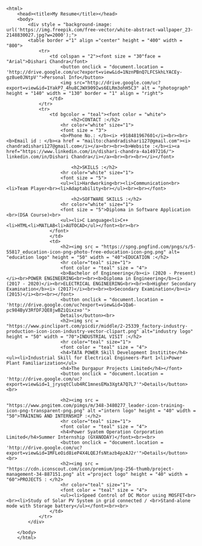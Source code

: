 
	<html>
        <head><title>My Resume</title></head>
        <body>
            <div style = "background-image: url('https://img.freepik.com/free-vector/white-abstract-wallpaper_23-2148830027.jpg?w=2000');">
            <table border ="1" align ="center" height = "400" width = "800">
                <tr>
                    <td colspan = "2"><font size = "30"face = "Arial">Dishari Chandra</font>
                        <button onclick = "document.location = 'http://drive.google.com/uc?export=view&id=1NznPBnQ7LFCSkhLYACEy-gz8ue0JNtpV'">Personal Info</button>
                        <img src="http://drive.google.com/uc?export=view&id=1YakP7_4hu8CJWX909Iws6ELRm3ohH5C3" alt = "photograph" height = "140" width = "130" border = "1" align = "right">
                    </td>
                </tr>
                <tr>
                    <td bgcolor = "teal"><font color = "white">
                            <h2>CONTACT :</h2>
                        <hr color="white" size="1">
                        <font size = "3">
                        <b>Phone No.: </b><i> +918481967601</i><br><br><b>Email id : </b><a href = "mailto:chandradishari127@gmail.com"><i> chandradishari127@gmail.com</i></a><br><br><b>Website :</b><i><a href="https://www.linkedin.com/in/dishari-chandra-4a1497216/"> linkedin.com/in/Dishari Chandra</i></a><br><br><br></i></font>
                            
                            <h2>SKILLS :</h2>
                        <hr color="white" size="1">
                        <font size = "5">
                        <ul><li>Hardworking<br><li>Communication<br><li>Team Player<br><li>Adaptability<br></ul><br><br></font>
                            
                            <h2>SOFTWARE SKILLS :</h2>
                        <hr color="white" size="1">
                        <font size = "5">Diploma in Software Application <br>(DSA Course)<br>
                        <ul><li>C Language<li>C++<li>HTML<li>MATLAB<li>AUTOCAD</ul></font><br><br>
                    </font>
                    </td>
                    <td>
                        <h2><img src = "https://spng.pngfind.com/pngs/s/5-55817_education-icon-png-photo-free-education-icon-png.png" alt= "education logo" height = "50" width = "40">EDUCATION :</h2>
                        <hr color="teal" size="1">
                        <font color = "teal" size = "4">
                        <b>Bachelor of Engineering</b><i> (2020 - Present)</i><br>POWER ENGINEERING<br><br><b>Diploma in Engineering</b><i> (2017 - 2020)</i><br>ELECTRICAL ENGINEERING<br><br><b>Higher Secondary Examination</b><i> (2017)</i><br><br><b>Secondary Examination</b><i> (2015)</i><br><br></font>
                        <button onclick = "document.location = 'http://drive.google.com/uc?export=view&id=1Qa6-pc984ByV3RfDFJQE8jwBZiQixzxo'">
                        Details</button><br>
                        <h2><img src = "https://www.pinclipart.com/picdir/middle/2-25339_factory-industry-production-icon-icon-industry-vector-clipart.png" alt="industry logo" height = "50" width = "70">INDUSTRIAL VISIT :</h2>
                        <hr color="teal" size="1">
                        <font color = "teal" size = "4">
                        <h4>TATA POWER Skill Development Institite</h4><ul><li>Industrial Skill for Electrical Engineers-Part 1<li>Power Plant Familiarization</ul>
                        <h4>The Durgapur Projects Limited</h4></font>
                        <button onclick = "document.location = 'http://drive.google.com/uc?export=view&id=1_jrysqtClub4RC1mnesEMa3XgtA7Q7L7'">Details</button><br>
        
                        <h2><img src = "https://www.pngitem.com/pimgs/m/348-3480277_leader-icon-training-icon-png-transparent-png.png" alt ="intern logo" height = "40" width = "50">TRAINING AND INTERNSHIP :</h2>
                        <hr color="teal" size="1">
                        <font color = "teal" size = "4">
                        <h4>Power Syatem Operation Corporation Limited</h4>Summer Internship (GYANODAY)</font><br><br>
                        <button onclick = "document.location = 'http://drive.google.com/uc?export=view&id=1MFLeOid8ieP4X4LQEJfsNtazb4pzAJ2r'">Details</button><br>
                        <h2><img src = "https://cdn.iconscout.com/icon/premium/png-256-thumb/project-management-34-887151.png" alt ="project logo" height = "40" width = "60">PROJECTS : </h2>
                        <hr color="teal" size="1">
                        <font color = "teal" size = "4">
                        <ul><li>Speed Control of DC Motor using MOSFET<br><br><li>Study of Solar PV System in grid connected / <br>Stand-alone mode with Storage battery</ul></font><br><br>
                    </td>
                </tr>
            </div>
        
        </body>
        </html>
      
